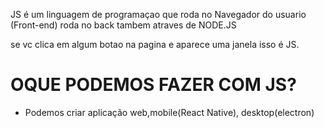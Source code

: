 JS é um linguagem de programaçao que roda no Navegador do usuario (Front-end)
roda no back tambem atraves de NODE.JS

se vc clica em algum botao na pagina e aparece uma janela isso é JS.

# OQUE PODEMOS FAZER COM JS?

* Podemos criar aplicação web,mobile(React Native), desktop(electron)

